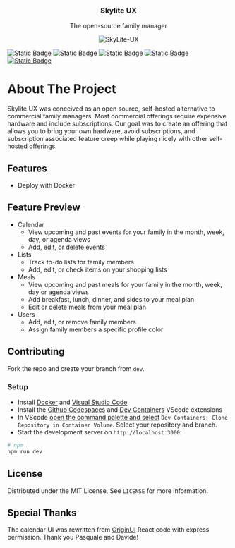 <h3 align="center">Skylite UX</h3>

<p align="center">
    The open-source family manager
</p>

<p align="center">
<img src="https://github.com/user-attachments/assets/cf4b4b9f-c8db-4303-8fd0-58126a42382f" alt="SkyLite-UX"/>
</p>

[![Static Badge](https://img.shields.io/badge/Discord-lightgray?logo=discord)](https://discord.gg/KJn3YfWxn7)
[![Static Badge](https://img.shields.io/badge/Docker-lightgray?logo=docker)](https://docs.docker.com/get-started/get-docker/)
[![Static Badge](https://img.shields.io/badge/Nuxt-lightgray?logo=nuxt)](https://nuxt.com/docs/getting-started/introduction)
[![Static Badge](https://img.shields.io/badge/NuxtUI-lightgray?logo=nuxt)](https://ui.nuxt.com)
[![Static Badge](https://img.shields.io/badge/TailwindCSS-lightgray?logo=tailwindcss)](https://tailwindcss.com/docs/installation/using-vite)

# About The Project

Skylite UX was conceived as an open source, self-hosted alternative to commercial family managers. Most commercial offerings require expensive hardware and include subscriptions. Our goal was to create an offering that allows you to bring your own hardware, avoid subscriptions, and subscription associated feature creep while playing nicely with other self-hosted offerings.

## Features

- Deploy with Docker

## Feature Preview

- Calendar
  - View upcoming and past events for your family in the month, week, day, or agenda views
  - Add, edit, or delete events
- Lists
  - Track to-do lists for family members
  - Add, edit, or check items on your shopping lists
- Meals
  - View upcoming and past meals for your family in the month, week, day or agenda views
  - Add breakfast, lunch, dinner, and sides to your meal plan
  - Edit or delete meals from your meal plan
- Users
  - Add, edit, or remove family members
  - Assign family members a specific profile color

## Contributing

Fork the repo and create your branch from `dev`.

### Setup

- Install [Docker](https://docs.docker.com/get-started/get-docker/) and [Visual Studio Code](https://code.visualstudio.com/)
- Install the [Github Codespaces](https://marketplace.visualstudio.com/items?itemName=GitHub.codespaces) and [Dev Containers](https://marketplace.visualstudio.com/items?itemName=ms-vscode-remote.remote-containers) VScode extensions
- In VScode [open the command palette and select](https://code.visualstudio.com/docs/devcontainers/containers#_quick-start-open-a-git-repository-or-github-pr-in-an-isolated-container-volume) `Dev Containers: Clone Repository in Container Volume`. Select your repository and branch.
- Start the development server on `http://localhost:3000`:

```bash
# npm
npm run dev
```

## License

Distributed under the MIT License. See `LICENSE` for more information.

## Special Thanks

The calendar UI was rewritten from [OriginUI](https://github.com/origin-space/ui-experiments) React code with express permission. Thank you Pasquale and Davide!

